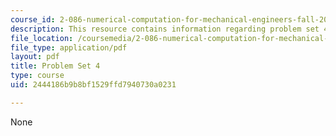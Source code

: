 ```yaml
---
course_id: 2-086-numerical-computation-for-mechanical-engineers-fall-2012
description: This resource contains information regarding problem set 4.
file_location: /coursemedia/2-086-numerical-computation-for-mechanical-engineers-fall-2012/2444186b9b8bf1529ffd7940730a0231_MIT2_086F12_pset4.pdf
file_type: application/pdf
layout: pdf
title: Problem Set 4
type: course
uid: 2444186b9b8bf1529ffd7940730a0231

---
```

None